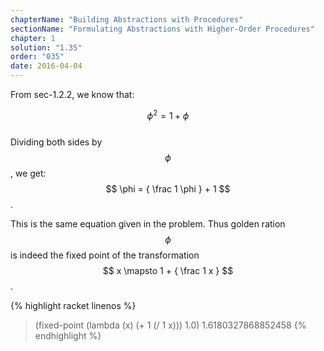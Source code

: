 ```yaml
---
chapterName: "Building Abstractions with Procedures"
sectionName: "Formulating Abstractions with Higher-Order Procedures"
chapter: 1
solution: "1.35"
order: "035"
date: 2016-04-04
---
```


From sec-1.2.2, we know that:

$$ { \phi }^2 = 1 + \phi $$       
Dividing both sides by $$ \phi $$, we get:
$$ \phi = { \frac 1 \phi } + 1 $$.

This is the same equation given in the problem. Thus golden ration $$ \phi $$ is indeed the fixed point of the transformation $$ x \mapsto 1 + { \frac 1 x } $$.

{% highlight racket linenos %}
> (fixed-point (lambda (x) (+ 1 (/ 1 x))) 1.0)
1.6180327868852458
{% endhighlight %}
 